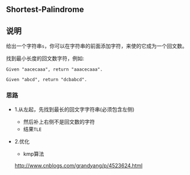 ## Shortest-Palindrome

## 说明
给出一个字符串`s`，你可以在字符串的前面添加字符，来使的它成为一个回文数。

找到最小长度的回文数字符，例如:

```
Given "aacecaaa", return "aaacecaaa".

Given "abcd", return "dcbabcd".
```

### 思路

* 1.从左起，先找到最长的回文字字符串(必须包含左侧)
    * 然后补上右侧不是回文数的字符
    * 结果`TLE`
* 2.优化
    * kmp算法
        
    http://www.cnblogs.com/grandyang/p/4523624.html
